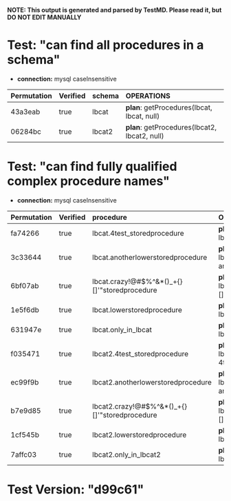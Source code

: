 **NOTE: This output is generated and parsed by TestMD. Please read it, but DO NOT EDIT MANUALLY**

# Test: "can find all procedures in a schema" #

- **connection:** mysql caseInsensitive

| Permutation | Verified | schema | OPERATIONS
| :---------- | :------- | :----- | :------
| 43a3eab     | true     | lbcat  | **plan**: getProcedures(lbcat, lbcat, null)
| 06284bc     | true     | lbcat2 | **plan**: getProcedures(lbcat2, lbcat2, null)

# Test: "can find fully qualified complex procedure names" #

- **connection:** mysql caseInsensitive

| Permutation | Verified | procedure                                      | OPERATIONS
| :---------- | :------- | :--------------------------------------------- | :------
| fa74266     | true     | lbcat.4test_storedprocedure                    | **plan**: getProcedures(lbcat, lbcat, 4test\_storedprocedure)
| 3c33644     | true     | lbcat.anotherlowerstoredprocedure              | **plan**: getProcedures(lbcat, lbcat, anotherlowerstoredprocedure)
| 6bf07ab     | true     | lbcat.crazy!@#\$%^&*()_+{}[]'"storedprocedure  | **plan**: getProcedures(lbcat, lbcat, crazy!@#\\$\%^&*()\_+{}[]'"storedprocedure)
| 1e5f6db     | true     | lbcat.lowerstoredprocedure                     | **plan**: getProcedures(lbcat, lbcat, lowerstoredprocedure)
| 631947e     | true     | lbcat.only_in_lbcat                            | **plan**: getProcedures(lbcat, lbcat, only\_in\_lbcat)
| f035471     | true     | lbcat2.4test_storedprocedure                   | **plan**: getProcedures(lbcat2, lbcat2, 4test\_storedprocedure)
| ec99f9b     | true     | lbcat2.anotherlowerstoredprocedure             | **plan**: getProcedures(lbcat2, lbcat2, anotherlowerstoredprocedure)
| b7e9d85     | true     | lbcat2.crazy!@#\$%^&*()_+{}[]'"storedprocedure | **plan**: getProcedures(lbcat2, lbcat2, crazy!@#\\$\%^&*()\_+{}[]'"storedprocedure)
| 1cf545b     | true     | lbcat2.lowerstoredprocedure                    | **plan**: getProcedures(lbcat2, lbcat2, lowerstoredprocedure)
| 7affc03     | true     | lbcat2.only_in_lbcat2                          | **plan**: getProcedures(lbcat2, lbcat2, only\_in\_lbcat2)

# Test Version: "d99c61" #